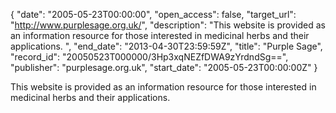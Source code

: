 {
  "date": "2005-05-23T00:00:00", 
  "open_access": false, 
  "target_url": "http://www.purplesage.org.uk/", 
  "description": "This website is provided as an information resource for those interested in medicinal herbs and their applications. ", 
  "end_date": "2013-04-30T23:59:59Z", 
  "title": "Purple Sage", 
  "record_id": "20050523T000000/3Hp3xqNEZfDWA9zYrdndSg==", 
  "publisher": "purplesage.org.uk", 
  "start_date": "2005-05-23T00:00:00Z"
}

This website is provided as an information resource for those interested in medicinal herbs and their applications. 